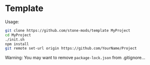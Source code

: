 Template
========
Usage:
```bash
git clone https://github.com/stone-mods/template MyProject
cd MyProject
./init.sh
npm install
git remote set-url origin https://github.com/YourName/Project
```

Warning: You may want to remove `package-lock.json` from .gitignore...